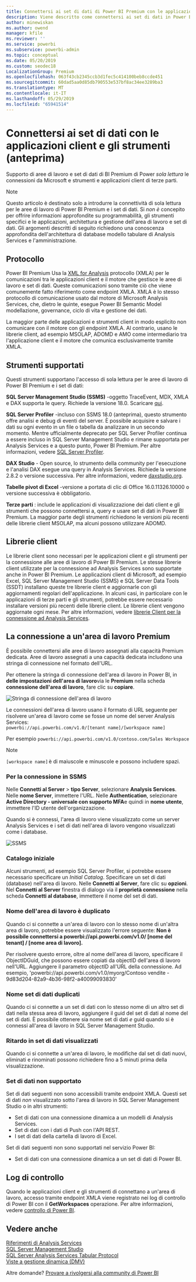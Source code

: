 ```yaml
---
title: Connettersi ai set di dati di Power BI Premium con le applicazioni client e gli strumenti (anteprima)
description: Viene descritto come connettersi ai set di dati in Power BI Premium da strumenti e applicazioni client.
author: minewiskan
ms.author: owend
manager: kfile
ms.reviewer: ''
ms.service: powerbi
ms.subservice: powerbi-admin
ms.topic: conceptual
ms.date: 05/20/2019
ms.custom: seodec18
LocalizationGroup: Premium
ms.openlocfilehash: 063f43cb2345ccb3d1fec5c414100beb8ccde451
ms.sourcegitcommit: 60dad5aa0d85db790553e537bf8ac34ee3289ba3
ms.translationtype: MT
ms.contentlocale: it-IT
ms.lasthandoff: 05/29/2019
ms.locfileid: "65941514"
---
```

# <a name="connect-to-datasets-with-client-applications-and-tools-preview"></a>Connettersi ai set di dati con le applicazioni client e gli strumenti (anteprima)

Supporto di aree di lavoro e set di dati di BI Premium di Power *sola lettura* le connessioni da Microsoft e strumenti e applicazioni client di terze parti. 

> [!NOTE]
> Questo articolo è destinato solo a introdurre la connettività di sola lettura per le aree di lavoro di Power BI Premium e i set di dati. Si *non è* concepito per offrire informazioni approfondite su programmabilità, gli strumenti specifici e le applicazioni, architettura e gestione dell'area di lavoro e set di dati. Gli argomenti descritti di seguito richiedono una conoscenza approfondita dell'architettura di database modello tabulare di Analysis Services e l'amministrazione.

## <a name="protocol"></a>Protocollo

Power BI Premium Usa la [XML for Analysis](https://docs.microsoft.com/bi-reference/xmla/xml-for-analysis-xmla-reference) protocollo (XMLA) per le comunicazioni tra le applicazioni client e il motore che gestisce le aree di lavoro e set di dati. Queste comunicazioni sono tramite ciò che viene comunemente fatto riferimento come endpoint XMLA. XMLA è lo stesso protocollo di comunicazione usato dal motore di Microsoft Analysis Services, che, dietro le quinte, esegue Power BI Semantic Model modellazione, governance, ciclo di vita e gestione dei dati. 

La maggior parte delle applicazioni e strumenti client in modo esplicito non comunicare con il motore con gli endpoint XMLA. Al contrario, usano le librerie client, ad esempio MSOLAP, ADOMD e AMO come intermediario tra l'applicazione client e il motore che comunica esclusivamente tramite XMLA.


## <a name="supported-tools"></a>Strumenti supportati

Questi strumenti supportano l'accesso di sola lettura per le aree di lavoro di Power BI Premium e i set di dati:

**SQL Server Management Studio (SSMS)** -oggetto TraceEvent, MDX, XMLA e DAX supporta le query. Richiede la versione 18.0. Scaricare [qui](https://docs.microsoft.com/sql/ssms/download-sql-server-management-studio-ssms). 

**SQL Server Profiler** -incluso con SSMS 18.0 (anteprima), questo strumento offre analisi e debug di eventi del server. È possibile acquisire e salvare i dati su ogni evento in un file o tabella da analizzare in un secondo momento. Mentre ufficialmente deprecato per SQL Server Profiler continua a essere incluso in SQL Server Management Studio e rimane supportata per Analysis Services e a questo punto, Power BI Premium. Per altre informazioni, vedere [SQL Server Profiler](https://docs.microsoft.com/sql/tools/sql-server-profiler/sql-server-profiler).

**DAX Studio** - Open source, lo strumento della community per l'esecuzione e l'analisi DAX esegue una query in Analysis Services. Richiede la versione 2.8.2 o versione successiva. Per altre informazioni, vedere [daxstudio.org](https://daxstudio.org/).

**Tabelle pivot di Excel** -versione a portata di clic di Office 16.0.11326.10000 o versione successiva è obbligatorio.

**Terze parti** : include le applicazioni di visualizzazione dei dati client e gli strumenti che possono connettersi a, query e usare set di dati in Power BI Premium. La maggior parte degli strumenti richiedono le versioni più recenti delle librerie client MSOLAP, ma alcuni possono utilizzare ADOMD.

## <a name="client-libraries"></a>Librerie client

Le librerie client sono necessari per le applicazioni client e gli strumenti per la connessione alle aree di lavoro di Power BI Premium. Le stesse librerie client utilizzate per la connessione ad Analysis Services sono supportate anche in Power BI Premium. Le applicazioni client di Microsoft, ad esempio Excel, SQL Server Management Studio (SSMS) e SQL Server Data Tools (SSDT) installano queste tre librerie client e aggiornarle con gli aggiornamenti regolari dell'applicazione. In alcuni casi, in particolare con le applicazioni di terze parti e gli strumenti, potrebbe essere necessario installare versioni più recenti delle librerie client. Le librerie client vengono aggiornate ogni mese. Per altre informazioni, vedere [librerie Client per la connessione ad Analysis Services](https://docs.microsoft.com/azure/analysis-services/analysis-services-data-providers).

## <a name="connecting-to-a-premium-workspace"></a>La connessione a un'area di lavoro Premium

È possibile connettersi alle aree di lavoro assegnati alla capacità Premium dedicata. Aree di lavoro assegnati a una capacità dedicata includono una stringa di connessione nel formato dell'URL. 

Per ottenere la stringa di connessione dell'area di lavoro in Power BI, in **delle impostazioni dell'area di lavoro**via le **Premium** nella scheda **connessione dell'area di lavoro**, fare clic su **copiare**.

![Stringa di connessione dell'area di lavoro](media/service-premium-connect-tools/connect-tools-workspace-connection.png)

Le connessioni dell'area di lavoro usano il formato di URL seguente per risolvere un'area di lavoro come se fosse un nome del server Analysis Services:   
`powerbi://api.powerbi.com/v1.0/[tenant name]/[workspace name]` 

Per esempio `powerbi://api.powerbi.com/v1.0/contoso.com/Sales Workspace`
> [!NOTE]
> `[workspace name]` è di maiuscole e minuscole e possono includere spazi. 

### <a name="to-connect-in-ssms"></a>Per la connessione in SSMS

Nelle **Connetti al Server** > **tipo Server**, selezionare **Analysis Services**. Nelle **nome Server**, immettere l'URL. Nelle **Authentication**, selezionare **Active Directory - universale con supporto MFA**e quindi in **nome utente**, immettere l'ID utente dell'organizzazione. 

Quando si è connessi, l'area di lavoro viene visualizzato come un server Analysis Services e i set di dati nell'area di lavoro vengono visualizzati come i database.  

![SSMS](media/service-premium-connect-tools/connect-tools-ssms.png)

### <a name="initial-catalog"></a>Catalogo iniziale

Alcuni strumenti, ad esempio SQL Server Profiler, si potrebbe essere necessario specificare un *Initial Catalog*. Specificare un set di dati (database) nell'area di lavoro. Nelle **Connetti al Server**, fare clic su **opzioni**. Nel **Connetti al Server** finestra di dialogo via il **proprietà connessione** nella scheda **Connetti al database**, immettere il nome del set di dati.

### <a name="duplicate-workspace-name"></a>Nome dell'area di lavoro è duplicato

Quando ci si connette a un'area di lavoro con lo stesso nome di un'altra area di lavoro, potrebbe essere visualizzato l'errore seguente: **Non è possibile connettersi a powerbi://api.powerbi.com/v1.0/ [nome del tenant] / [nome area di lavoro].**

Per risolvere questo errore, oltre al nome dell'area di lavoro, specificare il ObjectIDGuid, che possono essere copiati da objectID dell'area di lavoro nell'URL. Aggiungere il parametro objectID all'URL della connessione. Ad esempio, 'powerbi://api.powerbi.com/v1.0/myorg/Contoso vendite - 9d83d204-82a9-4b36-98f2-a40099093830'

### <a name="duplicate-dataset-name"></a>Nome set di dati duplicati

Quando ci si connette a un set di dati con lo stesso nome di un altro set di dati nella stessa area di lavoro, aggiungere il guid del set di dati al nome del set di dati. È possibile ottenere sia nome set di dati *e* guid quando si è connessi all'area di lavoro in SQL Server Management Studio. 

### <a name="delay-in-datasets-shown"></a>Ritardo in set di dati visualizzati

Quando ci si connette a un'area di lavoro, le modifiche dal set di dati nuovi, eliminati e rinominati possono richiedere fino a 5 minuti prima della visualizzazione. 

### <a name="unsupported-datasets"></a>Set di dati non supportato

Set di dati seguenti non sono accessibili tramite endpoint XMLA. Questi set di dati *non* visualizzato sotto l'area di lavoro in SQL Server Management Studio o in altri strumenti: 

- Set di dati con una connessione dinamica a un modelli di Analysis Services. 
- Set di dati con i dati di Push con l'API REST.
- I set di dati della cartella di lavoro di Excel. 

Set di dati seguenti non sono supportati nel servizio Power BI:   

- Set di dati con una connessione dinamica a un set di dati di Power BI.

## <a name="audit-logs"></a>Log di controllo 

Quando le applicazioni client e gli strumenti di connettano a un'area di lavoro, accesso tramite endpoint XMLA viene registrato nei log di controllo di Power BI con il **GetWorkspaces** operazione. Per altre informazioni, vedere [controllo di Power BI](service-admin-auditing.md).

## <a name="see-also"></a>Vedere anche

[Riferimenti di Analysis Services](https://docs.microsoft.com/bi-reference/#pivot=home&panel=home-all)   
[SQL Server Management Studio](https://docs.microsoft.com/sql/ssms/sql-server-management-studio-ssms)   
[SQL Server Analysis Services Tabular Protocol](https://docs.microsoft.com/openspecs/sql_server_protocols/ms-ssas-t/b98ed40e-c27a-4988-ab2d-c9c904fe13cf)   
[Viste a gestione dinamica (DMV)](https://docs.microsoft.com/sql/analysis-services/instances/use-dynamic-management-views-dmvs-to-monitor-analysis-services)   


Altre domande? [Provare a rivolgersi alla community di Power BI](https://community.powerbi.com/)
